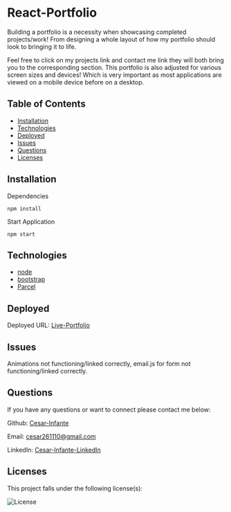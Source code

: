 # React-Portfolio

Building a portfolio is a necessity when showcasing completed projects/work! From designing a whole layout of how my portfolio should look to bringing it to life.

Feel free to click on my projects link and contact me link they will both bring you to the corresponding section. This portfolio is also adjusted for various screen sizes and devices! Which is very important as most applications are viewed on a mobile device before on a desktop.

## Table of Contents
* [Installation](#installation)
* [Technologies](#technologies)
* [Deployed](#deployed)
* [Issues](#issues)
* [Questions](#questions)
* [Licenses](#licenses)

## Installation
Dependencies
```
npm install
```

Start Application
```
npm start
```

## Technologies
* [node](https://nodejs.org/en/)
* [bootstrap](https://getbootstrap.com/)
* [Parcel](https://github.com/parcel-bundler/parcel)


## Deployed
Deployed URL: [Live-Portfolio](https://cesar-infante.github.io/React-Portfolio/)

## Issues 
Animations not functioning/linked correctly, email.js for form not functioning/linked correctly.

## Questions
If you have any questions or want to connect please contact me below:

Github: [Cesar-Infante](https://github.com/Cesar-Infante)

Email: cesar261110@gmail.com

LinkedIn: [Cesar-Infante-LinkedIn](https://www.linkedin.com/in/cesar-infante-a56557222/)
## Licenses
This project falls under the following license(s):

![License](https://img.shields.io/static/v1?label=License&message=None&color=blue)


